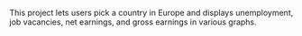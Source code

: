 This project lets users pick a country in Europe and displays unemployment, job vacancies, net earnings, and gross earnings in various graphs.
